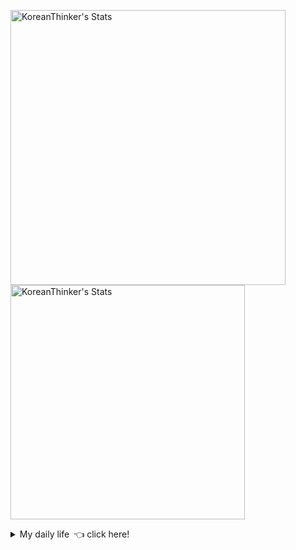<p  >
  <a target="_blank" href="https://github-readme-stats.vercel.app/api/wakatime?username=KoreanThinker&layout=compact&theme=dark&hide_border=true&langs_count=32" >
    <img width="440px"  src="https://github-readme-stats.vercel.app/api/wakatime?username=KoreanThinker&layout=compact&theme=dark&hide_border=true&langs_count=6" alt="KoreanThinker's Stats" /> 
  </a>
    <img width="375px" src="https://github-readme-stats.vercel.app/api?username=KoreanThinker&theme=dark&hide_border=true&count_private=true" alt="KoreanThinker's Stats" />
</p>
<details>
<summary>My daily life 👈 click here!</summary>
 
    
<!--START_SECTION:waka-->
**I'm a Night 🦉** 

```text
🌞 Morning    18 commits     ░░░░░░░░░░░░░░░░░░░░░░░░░   1.66% 
🌆 Daytime    384 commits    ████████░░░░░░░░░░░░░░░░░   35.46% 
🌃 Evening    586 commits    █████████████░░░░░░░░░░░░   54.11% 
🌙 Night      95 commits     ██░░░░░░░░░░░░░░░░░░░░░░░   8.77%

```
📅 **I'm Most Productive on Monday** 

```text
Monday       188 commits    ████░░░░░░░░░░░░░░░░░░░░░   17.36% 
Tuesday      168 commits    ████░░░░░░░░░░░░░░░░░░░░░   15.51% 
Wednesday    183 commits    ████░░░░░░░░░░░░░░░░░░░░░   16.9% 
Thursday     175 commits    ████░░░░░░░░░░░░░░░░░░░░░   16.16% 
Friday       148 commits    ███░░░░░░░░░░░░░░░░░░░░░░   13.67% 
Saturday     125 commits    ███░░░░░░░░░░░░░░░░░░░░░░   11.54% 
Sunday       96 commits     ██░░░░░░░░░░░░░░░░░░░░░░░   8.86%

```


📊 **This Week I Spent My Time On** 

```text
⌚︎ Time Zone: Asia/Seoul

🐱‍💻 Projects: 
pires                    5 hrs 35 mins       ██████████░░░░░░░░░░░░░░░   40.8% 
gilberto                 4 hrs 21 mins       ████████░░░░░░░░░░░░░░░░░   31.73% 
front                    3 hrs 14 mins       ██████░░░░░░░░░░░░░░░░░░░   23.68% 
homepage                 30 mins             █░░░░░░░░░░░░░░░░░░░░░░░░   3.69% 
FrontEnd                 0 secs              ░░░░░░░░░░░░░░░░░░░░░░░░░   0.11%

```


 Last Updated on 02/11/2021
<!--END_SECTION:waka-->
</details>
